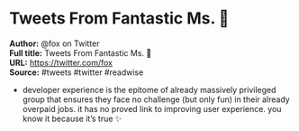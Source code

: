 # Tweets From Fantastic Ms. 💉

**Author:** @fox on Twitter  
**Full title:** Tweets From Fantastic Ms. 💉  
**URL:** https://twitter.com/fox  
**Source:** #tweets #twitter #readwise

- developer experience is the epitome of already massively privileged group that ensures they face no challenge (but only fun) in their already overpaid jobs. it has no proved link to improving user experience.
  you know it because it’s true ✨ 
   
